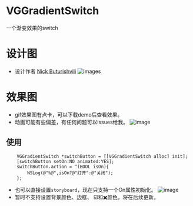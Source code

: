 # VGGradientSwitch
一个渐变效果的switch

# 设计图
- 设计作者 [Nick Buturishvili](https://dribbble.com/nick_buturishvili)
![images](https://d13yacurqjgara.cloudfront.net/users/408943/screenshots/2272690/switch.gif)

# 效果图
- gif效果图有点卡，可以下载demo后查看效果。
- 动画可能有些偏差，有任何问题可以issues给我。
![image](http://ojaltanzc.bkt.clouddn.com/demo.gif)

## 使用
```objct
	VGGradientSwitch *switchButton = [[VGGradientSwitch alloc] init];
    [switchButton setOn:NO animated:YES];
    switchButton.action = ^(BOOL isOn){
        NSLog(@"%@",isOn?@"打开":@"关闭");
    };
```
- 也可以直接设置`storyboard`，现在只支持一个On属性初始化。
![image](http://ojaltanzc.bkt.clouddn.com/QQ20170213-160334.png)
- 暂时不支持设置背景颜色、边框、 ☑️和✖️颜色，将在后续更新。

